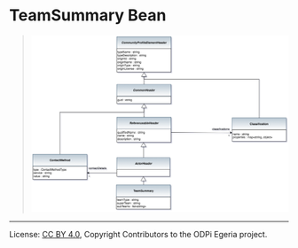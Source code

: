 <!-- SPDX-License-Identifier: CC-BY-4.0 -->
<!-- Copyright Contributors to the ODPi Egeria project. -->


# TeamSummary Bean


> ![UML](community-profile-beans-TeamSummary.png)




----
License: [CC BY 4.0](https://creativecommons.org/licenses/by/4.0/),
Copyright Contributors to the ODPi Egeria project.